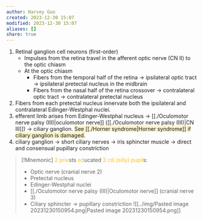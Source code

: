 ```yaml
---
author: Harvey Guo
created: 2023-12-30 15:07
modified: 2023-12-30 15:07
aliases: []
share: true
---
```

1. Retinal ganglion cell neurons (first-order)
	- Impulses from the retina travel in the afferent optic nerve (CN II) to the optic chiasm
	- At the optic chiasm
		- Fibers from the temporal half of the retina → ipsilateral optic tract → ipsilateral pretectal nucleus in the midbrain
		- Fibers from the nasal half of the retina crossover → contralateral optic tract → contralateral pretectal nucleus
2. Fibers from each pretectal nucleus innervate both the ipsilateral and contralateral Edinger-Westphal nuclei.
3. efferent limb arises from Edinger-Westphal nucleus → [[./Oculomotor nerve palsy (III)|oculomotor nerve]] ([[./Oculomotor nerve palsy (III)|CN III]]) → ciliary ganglion. <span style="background:rgba(240, 200, 0, 0.2)">See [[./Horner syndrome|Horner syndrome]] if ciliary ganglion is damaged.</span>
4. ciliary ganglion → short ciliary nerves → iris sphincter muscle → direct and consensual pupillary constriction
>[!Mnemonic] 
><font color="#ffc000">2</font> <font color="#ffc000">prie</font>sts <font color="#ffc000">ed</font>ucated <font color="#ffc000">3</font> <font color="#ffc000">cili (silly)</font> <font color="#ffc000">pupil</font>s:
>- Optic nerve (cranial nerve 2)
>- Pretectal nucleus
>- Edinger-Westphal nuclei
>- [[./Oculomotor nerve palsy (III)|Oculomotor nerve]] (cranial nerve 3)
>- Ciliary sphincter → pupillary constriction
>![[../img/Pasted image 20231230150954.png|Pasted image 20231230150954.png]]